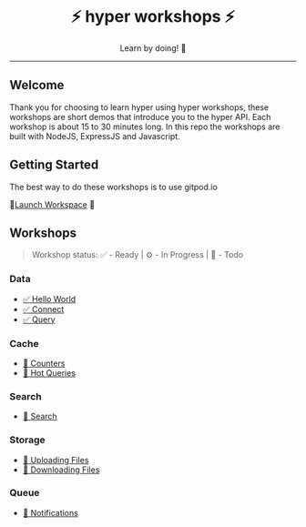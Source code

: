 <h1 align="center">⚡️ hyper workshops ⚡️</h1>
<p align="center">Learn by doing! 💪 </p>

---

## Welcome

Thank you for choosing to learn hyper using hyper workshops, these workshops are short demos that introduce you to the hyper API. Each workshop is about 15 to 30 minutes long. In this repo the workshops are built with NodeJS, ExpressJS and Javascript. 

## Getting Started

The best way to do these workshops is to use gitpod.io

🚀[Launch Workspace](https://gitpod.io#https://github.com/hyper63/workshops-nodejs/tree/master) 🚀

## Workshops

> Workshop status: ✅ - Ready | ⚙️ - In Progress | 🔮 - Todo

### Data

- [✅ Hello World](/data-hello-world)
- [✅ Connect](/data-connect)
- [✅ Query](/query)

### Cache

- [🔮 Counters](/counters)
- [🔮 Hot Queries](/hot-queries)

### Search

- [🔮 Search](/search)

### Storage

- [🔮 Uploading Files](/upload)
- [🔮 Downloading Files](/download)

### Queue

- [🔮 Notifications](/notifications)
